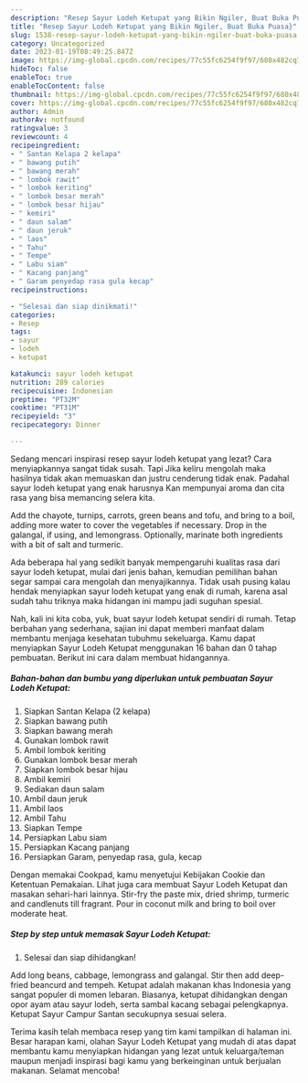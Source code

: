 ```yaml
---
description: "Resep Sayur Lodeh Ketupat yang Bikin Ngiler, Buat Buka Puasa}"
title: "Resep Sayur Lodeh Ketupat yang Bikin Ngiler, Buat Buka Puasa}"
slug: 1538-resep-sayur-lodeh-ketupat-yang-bikin-ngiler-buat-buka-puasa
category: Uncategorized
date: 2023-01-19T08:49:25.847Z
image: https://img-global.cpcdn.com/recipes/77c55fc6254f9f97/680x482cq70/sayur-lodeh-ketupat-foto-resep-utama.jpg
hideToc: false
enableToc: true
enableTocContent: false
thumbnail: https://img-global.cpcdn.com/recipes/77c55fc6254f9f97/680x482cq70/sayur-lodeh-ketupat-foto-resep-utama.jpg
cover: https://img-global.cpcdn.com/recipes/77c55fc6254f9f97/680x482cq70/sayur-lodeh-ketupat-foto-resep-utama.jpg
author: Admin
authorAv: notfound
ratingvalue: 3
reviewcount: 4
recipeingredient:
- " Santan Kelapa 2 kelapa"
- " bawang putih"
- " bawang merah"
- " lombok rawit"
- " lombok keriting"
- " lombok besar merah"
- " lombok besar hijau"
- " kemiri"
- " daun salam"
- " daun jeruk"
- " laos"
- " Tahu"
- " Tempe"
- " Labu siam"
- " Kacang panjang"
- " Garam penyedap rasa gula kecap"
recipeinstructions:

- "Selesai dan siap dinikmati!"
categories:
- Resep
tags:
- sayur
- lodeh
- ketupat

katakunci: sayur lodeh ketupat 
nutrition: 289 calories
recipecuisine: Indonesian
preptime: "PT32M"
cooktime: "PT31M"
recipeyield: "3"
recipecategory: Dinner

---
```



Sedang mencari inspirasi resep sayur lodeh ketupat yang lezat? Cara menyiapkannya sangat tidak susah. Tapi Jika keliru mengolah maka hasilnya tidak akan memuaskan dan justru cenderung tidak enak. Padahal sayur lodeh ketupat yang enak harusnya Kan mempunyai aroma dan cita rasa yang bisa memancing selera kita.


Add the chayote, turnips, carrots, green beans and tofu, and bring to a boil, adding more water to cover the vegetables if necessary. Drop in the galangal, if using, and lemongrass. Optionally, marinate both ingredients with a bit of salt and turmeric.

Ada beberapa hal yang sedikit banyak mempengaruhi kualitas rasa dari sayur lodeh ketupat, mulai dari jenis bahan, kemudian pemilihan bahan segar sampai cara mengolah dan menyajikannya. Tidak usah pusing kalau hendak menyiapkan sayur lodeh ketupat yang enak di rumah, karena asal sudah tahu triknya maka hidangan ini mampu jadi suguhan spesial.


Nah, kali ini kita coba, yuk, buat sayur lodeh ketupat sendiri di rumah. Tetap berbahan yang sederhana, sajian ini dapat memberi manfaat dalam membantu menjaga kesehatan tubuhmu sekeluarga. Kamu dapat menyiapkan Sayur Lodeh Ketupat menggunakan 16 bahan dan 0 tahap pembuatan. Berikut ini cara dalam membuat hidangannya.

<!--inarticleads1-->

##### Bahan-bahan dan bumbu yang diperlukan untuk pembuatan Sayur Lodeh Ketupat:

1. Siapkan  Santan Kelapa (2 kelapa)
1. Siapkan  bawang putih
1. Siapkan  bawang merah
1. Gunakan  lombok rawit
1. Ambil  lombok keriting
1. Gunakan  lombok besar merah
1. Siapkan  lombok besar hijau
1. Ambil  kemiri
1. Sediakan  daun salam
1. Ambil  daun jeruk
1. Ambil  laos
1. Ambil  Tahu
1. Siapkan  Tempe
1. Persiapkan  Labu siam
1. Persiapkan  Kacang panjang
1. Persiapkan  Garam, penyedap rasa, gula, kecap


Dengan memakai Cookpad, kamu menyetujui Kebijakan Cookie dan Ketentuan Pemakaian. Lihat juga cara membuat Sayur Lodeh Ketupat dan masakan sehari-hari lainnya. Stir-fry the paste mix, dried shrimp, turmeric and candlenuts till fragrant. Pour in coconut milk and bring to boil over moderate heat. 

<!--inarticleads2-->

##### Step by step untuk memasak Sayur Lodeh Ketupat:


1. Selesai dan siap dihidangkan!

Add long beans, cabbage, lemongrass and galangal. Stir then add deep-fried beancurd and tempeh. Ketupat adalah makanan khas Indonesia yang sangat populer di momen lebaran. Biasanya, ketupat dihidangkan dengan opor ayam atau sayur lodeh, serta sambal kacang sebagai pelengkapnya. Ketupat Sayur Campur Santan secukupnya sesuai selera. 

Terima kasih telah membaca resep yang tim kami tampilkan di halaman ini. Besar harapan kami, olahan Sayur Lodeh Ketupat yang mudah di atas dapat membantu kamu menyiapkan hidangan yang lezat untuk keluarga/teman maupun menjadi inspirasi bagi kamu yang berkeinginan untuk berjualan makanan. Selamat mencoba!
